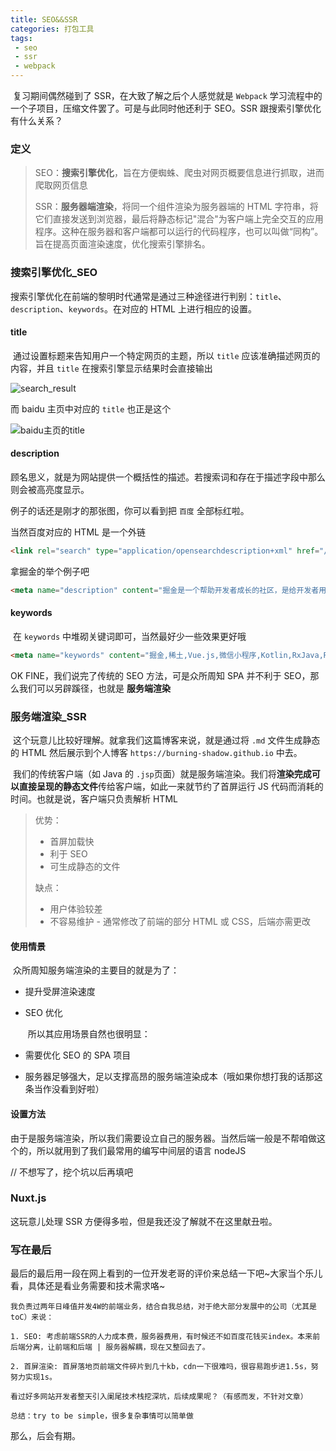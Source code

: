 ```yaml
---
title: SEO&&SSR
categories: 打包工具
tags:
 - seo
 - ssr
 - webpack
---
```


​		复习期间偶然碰到了 SSR，在大致了解之后个人感觉就是 `Webpack` 学习流程中的一个子项目，压缩文件罢了。可是与此同时他还利于 SEO。SSR 跟搜索引擎优化有什么关系？

<!--more-->

### 定义

> SEO：**搜索引擎优化**，旨在方便蜘蛛、爬虫对网页概要信息进行抓取，进而爬取网页信息
>
> SSR：**服务器端渲染**，将同一个组件渲染为服务器端的 HTML 字符串，将它们直接发送到浏览器，最后将静态标记"混合"为客户端上完全交互的应用程序。这种在服务器和客户端都可以运行的代码程序，也可以叫做“同构”。旨在提高页面渲染速度，优化搜索引擎排名。

### 搜索引擎优化_SEO

​		搜索引擎优化在前端的黎明时代通常是通过三种途径进行判别：`title`、`description`、`keywords`。在对应的 HTML 上进行相应的设置。

#### title

​		通过设置标题来告知用户一个特定网页的主题，所以 `title` 应该准确描述网页的内容，并且 `title` 在搜索引擎显示结果时会直接输出

![search_result](https://ae01.alicdn.com/kf/H2b0c73a4fd284102a0cf08a081381dfeM.png)

而 baidu 主页中对应的 `title` 也正是这个

![baidu主页的title](https://ae01.alicdn.com/kf/H665347f1abc64ae79149239296d82621m.png)

#### description

​		顾名思义，就是为网站提供一个概括性的描述。若搜索词和存在于描述字段中那么则会被高亮度显示。

例子的话还是刚才的那张图，你可以看到把 `百度` 全部标红啦。

当然百度对应的 HTML 是一个外链

```html
<link rel="search" type="application/opensearchdescription+xml" href="/content-search.xml" title="百度搜索">
```

拿掘金的举个例子吧

```html
<meta name="description" content="掘金是一个帮助开发者成长的社区，是给开发者用的 Hacker News，给设计师用的 Designer News，和给产品经理用的 Medium。掘金的技术文章由稀土上聚集的技术大牛和极客共同编辑为你筛选出最优质的干货，其中包括：Android、iOS、前端、后端等方面的内容。用户每天都可以在这里找到技术世界的头条内容。与此同时，掘金内还有沸点、掘金翻译计划、线下活动、专栏文章等内容。即使你是 GitHub、StackOverflow、开源中国的用户，我们相信你也可以在这里有所收获。">
```



#### keywords

​		在 `keywords` 中堆砌关键词即可，当然最好少一些效果更好哦

```html
<meta name="keywords" content="掘金,稀土,Vue.js,微信小程序,Kotlin,RxJava,React Native,Wireshark,敏捷开发,Bootstrap,OKHttp,正则表达式,WebGL,Webpack,Docker,MVVM">
```

OK FINE，我们说完了传统的 SEO 方法，可是众所周知 SPA 并不利于 SEO，那么我们可以另辟蹊径，也就是 **服务端渲染**

### 服务端渲染_SSR

​		这个玩意儿比较好理解。就拿我们这篇博客来说，就是通过将 `.md` 文件生成静态的 HTML 然后展示到个人博客 `https://burning-shadow.github.io` 中去。

​		我们的传统客户端（如 Java 的 `.jsp`页面）就是服务端渲染。我们将**渲染完成可以直接呈现的静态文件**传给客户端，如此一来就节约了首屏运行 JS 代码而消耗的时间。也就是说，客户端只负责解析 HTML

> 优势：
>
> - 首屏加载快
> - 利于 SEO
> - 可生成静态的文件
>
> 缺点：
>
> - 用户体验较差
> - 不容易维护 - 通常修改了前端的部分 HTML 或 CSS，后端亦需更改

#### 使用情景

​		众所周知服务端渲染的主要目的就是为了：

- 提升受屏渲染速度

- SEO 优化

  ​	所以其应用场景自然也很明显：

- 需要优化 SEO 的 SPA 项目

- 服务器足够强大，足以支撑高昂的服务端渲染成本（哦如果你想打我的话那这条当作没看到好啦）

#### 设置方法

​		由于是服务端渲染，所以我们需要设立自己的服务器。当然后端一般是不帮咱做这个的，所以就用到了我们最常用的编写中间层的语言 nodeJS



// 不想写了，挖个坑以后再填吧

### Nuxt.js

这玩意儿处理 SSR 方便得多啦，但是我还没了解就不在这里献丑啦。

### 写在最后

​		最后的最后用一段在网上看到的一位开发老哥的评价来总结一下吧~大家当个乐儿看，具体还是看业务需要和技术需求咯~

```
我负责过两年日峰值并发4W的前端业务，结合自我总结，对于绝大部分发展中的公司（尤其是toC）来说：

1. SEO: 考虑前端SSR的人力成本费，服务器费用，有时候还不如百度花钱买index。本来前后端分离，让前端和后端 | 服务器解耦，现在又整回去了。

2. 首屏渲染: 首屏落地页前端文件碎片到几十kb，cdn一下很难吗，很容易跑步进1.5s，努努力实现1s。

看过好多网站开发者整天引入阑尾技术栈挖深坑，后续成果呢？（有感而发，不针对文章）

总结：try to be simple，很多复杂事情可以简单做
```

那么，后会有期。